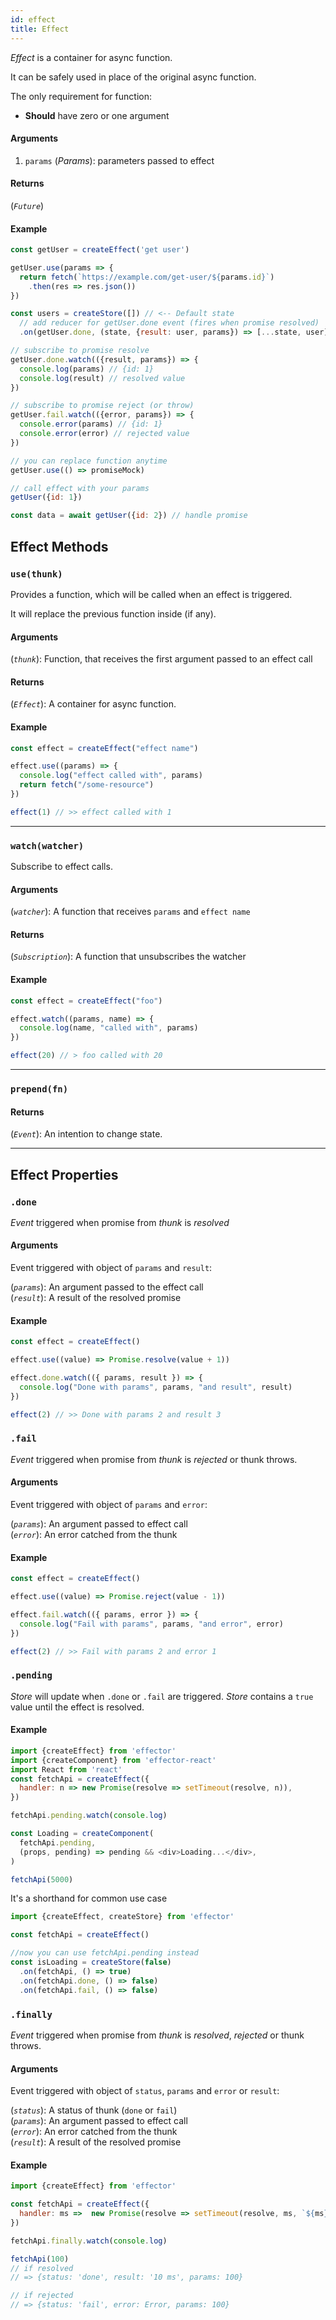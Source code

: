 ```yaml
---
id: effect
title: Effect
---
```


_Effect_ is a container for async function.

It can be safely used in place of the original async function.

The only requirement for function:

- **Should** have zero or one argument

#### Arguments

1. `params` (_Params_): parameters passed to effect

#### Returns

(_`Future`_)

#### Example

```js
const getUser = createEffect('get user')

getUser.use(params => {
  return fetch(`https://example.com/get-user/${params.id}`)
    .then(res => res.json())
})

const users = createStore([]) // <-- Default state
  // add reducer for getUser.done event (fires when promise resolved)
  .on(getUser.done, (state, {result: user, params}) => [...state, user])

// subscribe to promise resolve
getUser.done.watch(({result, params}) => {
  console.log(params) // {id: 1}
  console.log(result) // resolved value
})

// subscribe to promise reject (or throw)
getUser.fail.watch(({error, params}) => {
  console.error(params) // {id: 1}
  console.error(error) // rejected value
})

// you can replace function anytime
getUser.use(() => promiseMock)

// call effect with your params
getUser({id: 1})

const data = await getUser({id: 2}) // handle promise
```

## Effect Methods

### `use(thunk)`

Provides a function, which will be called when an effect is triggered.

It will replace the previous function inside (if any).

#### Arguments


(_`thunk`_): Function, that receives the first argument passed to an effect call

#### Returns

(_`Effect`_): A container for async function.

#### Example

```js
const effect = createEffect("effect name")

effect.use((params) => {
  console.log("effect called with", params)
  return fetch("/some-resource")
})

effect(1) // >> effect called with 1
```

<hr>

### `watch(watcher)`

Subscribe to effect calls.

#### Arguments

(_`watcher`_): A function that receives `params` and `effect name`

#### Returns

(_`Subscription`_): A function that unsubscribes the watcher

#### Example

```js
const effect = createEffect("foo")

effect.watch((params, name) => {
  console.log(name, "called with", params)
})

effect(20) // > foo called with 20
```

<hr>

### `prepend(fn)`

#### Returns

(_`Event`_): An intention to change state.

<hr>

## Effect Properties

### `.done`

_Event_ triggered when promise from _thunk_ is *resolved*

#### Arguments

Event triggered with object of `params` and `result`:

(_`params`_): An argument passed to the effect call  
(_`result`_): A result of the resolved promise

#### Example

```js
const effect = createEffect()

effect.use((value) => Promise.resolve(value + 1))

effect.done.watch(({ params, result }) => {
  console.log("Done with params", params, "and result", result)
})

effect(2) // >> Done with params 2 and result 3
```


### `.fail`

_Event_ triggered when promise from _thunk_ is *rejected* or thunk throws.

#### Arguments

Event triggered with object of `params` and `error`:

(_`params`_): An argument passed to effect call  
(_`error`_): An error catched from the thunk

#### Example

```js
const effect = createEffect()

effect.use((value) => Promise.reject(value - 1))

effect.fail.watch(({ params, error }) => {
  console.log("Fail with params", params, "and error", error)
})

effect(2) // >> Fail with params 2 and error 1
```

### `.pending`

_Store_ will update when `.done` or `.fail` are triggered.
_Store_ contains a `true` value until the effect is resolved.

#### Example

```js
import {createEffect} from 'effector'
import {createComponent} from 'effector-react'
import React from 'react'
const fetchApi = createEffect({
  handler: n => new Promise(resolve => setTimeout(resolve, n)),
})

fetchApi.pending.watch(console.log)

const Loading = createComponent(
  fetchApi.pending,
  (props, pending) => pending && <div>Loading...</div>,
)

fetchApi(5000)
```

It's a shorthand for common use case

```js
import {createEffect, createStore} from 'effector'

const fetchApi = createEffect()

//now you can use fetchApi.pending instead
const isLoading = createStore(false)
  .on(fetchApi, () => true)
  .on(fetchApi.done, () => false)
  .on(fetchApi.fail, () => false)
```

### `.finally`

_Event_ triggered when promise from _thunk_ is *resolved*, *rejected* or thunk throws.

#### Arguments

Event triggered with object of `status`, `params` and `error` or `result`:

(_`status`_): A status of thunk (`done` or `fail`)   
(_`params`_): An argument passed to effect call  
(_`error`_): An error catched from the thunk  
(_`result`_): A result of the resolved promise  

#### Example

```js
import {createEffect} from 'effector'

const fetchApi = createEffect({
  handler: ms =>  new Promise(resolve => setTimeout(resolve, ms, `${ms} ms`)),
})

fetchApi.finally.watch(console.log)

fetchApi(100)
// if resolved
// => {status: 'done', result: '10 ms', params: 100}

// if rejected
// => {status: 'fail', error: Error, params: 100}

```
